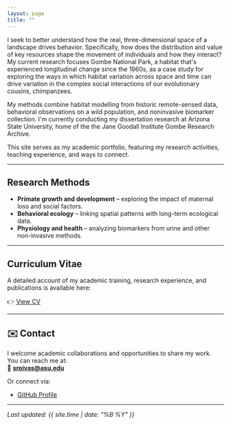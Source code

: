 ```yaml
---
layout: page
title: ""
---
```


I seek to better understand how the real, three-dimensional space of a landscape drives behavior. Specifically, how does the distribution and value of key resources shape the movement of individuals and how they interact? My current research focuses Gombe National Park, a habitat that's experienced longitudinal change since the 1960s, as a case study for exploring the ways in which habitat variation across space and time can drive variation in the complex social interactions of our evolutionary cousins, chimpanzees.

My methods combine habitat modelling from historic remote-sensed data, behavioral observations on a wild population, and noninvasive biomarker collection. I'm currently conducting my dissertation research at Arizona State University, home of the the Jane Goodall Institute Gombe Research Archive.

This site serves as my academic portfolio, featuring my research activities, teaching experience, and ways to connect.  

---

## Research Methods
- **Primate growth and development** – exploring the impact of maternal loss and social factors.  
- **Behavioral ecology** – linking spatial patterns with long-term ecological data.  
- **Physiology and health** – analyzing biomarkers from urine and other non-invasive methods.  


---

## Curriculum Vitae
A detailed account of my academic training, research experience, and publications is available here:  

👉 [View CV](/cv)  

---

## ✉️ Contact
I welcome academic collaborations and opportunities to share my work.  
You can reach me at:  
📧 **sroivas@asu.edu**  

Or connect via:  
- [GitHub Profile](https://github.com/shannonroivas)

---

*Last updated: {{ site.time | date: "%B %Y" }}*
